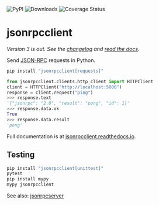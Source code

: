 ![PyPI](https://img.shields.io/pypi/v/jsonrpcclient.svg)
![Downloads](https://pepy.tech/badge/jsonrpcclient)
![Coverage Status](https://coveralls.io/repos/github/bcb/jsonrpcclient/badge.svg?branch=master)

# jsonrpcclient

*Version 3 is out. See the
[changelog](https://github.com/bcb/jsonrpcclient/blob/master/CHANGELOG.md) and
[read the docs](https://jsonrpcclient.readthedocs.io/).*

Send [JSON-RPC](http://www.jsonrpc.org/) requests in Python.

```sh
pip install "jsonrpcclient[requests]"
```

```python
from jsonrpcclient.clients.http_client import HTTPClient
client = HTTPClient("http://localhost:5000")
response = client.request("ping")
>>> response.text
'{"jsonrpc": "2.0", "result": "pong", "id": 1}'
>>> response.data.ok
True
>>> response.data.result
'pong'
```

Full documentation is at [jsonrpcclient.readthedocs.io](https://jsonrpcclient.readthedocs.io/).

## Testing

```sh
pip install "jsonrpcclient[unittest]"
pytest
pip install mypy
mypy jsonrpcclient
```

See also: [jsonrpcserver](https://github.com/bcb/jsonrpcserver)
